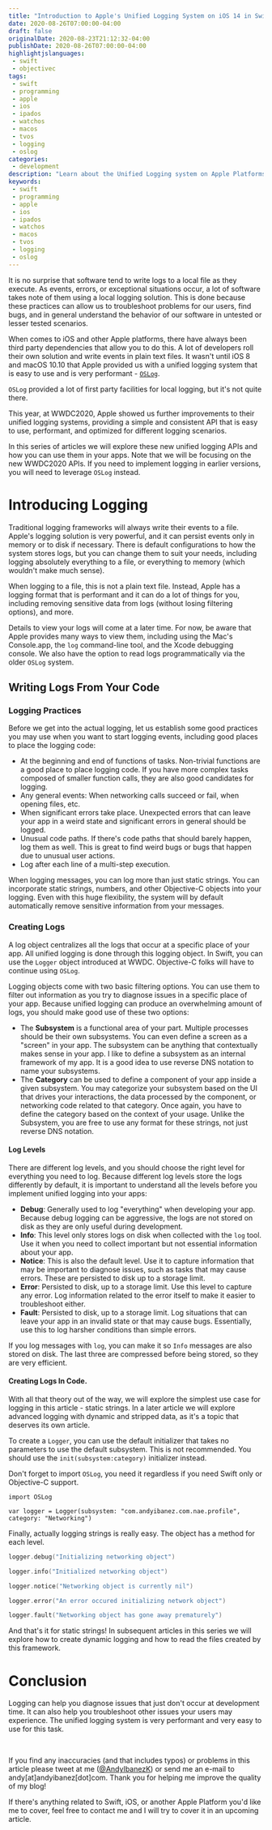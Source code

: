 ```yaml
---
title: "Introduction to Apple's Unified Logging System on iOS 14 in Swift"
date: 2020-08-26T07:00:00-04:00
draft: false
originalDate: 2020-08-23T21:12:32-04:00
publishDate: 2020-08-26T07:00:00-04:00
highlightjslanguages:
 - swift
 - objectivec
tags:
 - swift
 - programming
 - apple
 - ios
 - ipados
 - watchos
 - macos
 - tvos
 - logging
 - oslog
categories:
 - development
description: "Learn about the Unified Logging system on Apple Platforms."
keywords:
 - swift
 - programming
 - apple
 - ios
 - ipados
 - watchos
 - macos
 - tvos
 - logging
 - oslog
---
```



It is no surprise that software tend to write logs to a local file as they execute. As events, errors, or exceptional situations occur, a lot of software takes note of them using a local logging solution. This is done because these practices can allow us to troubleshoot problems for our users, find bugs, and in general understand the behavior of our software in untested or lesser tested scenarios.

When comes to iOS and other Apple platforms, there have always been third party dependencies that allow you to do this. A lot of developers roll their own solution and write events in plain text files. It wasn't until iOS 8 and macOS 10.10 that Apple provided us with a unified logging system that is easy to use and is very performant - [`OSLog`](https://developer.apple.com/documentation/os/oslog).

`OSLog` provided a lot of first party facilities for local logging, but it's not quite there.

This year, at WWDC2020, Apple showed us further improvements to their unified logging systems, providing a simple and consistent API that is easy to use, performant, and optimized for different logging scenarios.

In this series of articles we will explore these new unified logging APIs and how you can use them in your apps. Note that we will be focusing on the new WWDC2020 APIs. If you need to implement logging in earlier versions, you will need to leverage `OSLog` instead.

# Introducing Logging

Traditional logging frameworks will always write their events to a file. Apple's logging solution is very powerful, and it can persist events only in memory or to disk if necessary. There is default configurations to how the system stores logs, but you can change them to suit your needs, including logging absolutely everything to a file, or everything to memory (which wouldn't make much sense).

When logging to a file, this is not a plain text file. Instead, Apple has a logging format that is performant and it can do a lot of things for you, including removing sensitive data from logs (without losing filtering options), and more.

Details to view your logs will come at a later time. For now, be aware that Apple provides many ways to view them, including using the Mac's Console.app, the `log` command-line tool, and the Xcode debugging console. We also have the option to read logs programmatically via the older `OSLog` system.

## Writing Logs From Your Code

### Logging Practices

Before we get into the actual logging, let us establish some good practices you may use when you want to start logging events, including good places to place the logging code:

* At the beginning and end of functions of tasks. Non-trivial functions are a good place to place logging code. If you have more complex tasks composed of smaller function calls, they are also good candidates for logging.
* Any general events: When networking calls succeed or fail, when opening files, etc.
* When significant errors take place. Unexpected errors that can leave your app in a weird state and significant errors in general should be logged.
* Unusual code paths. If there's code paths that should barely happen, log them as well. This is great to find weird bugs or bugs that happen due to unusual user actions.
* Log after each line of a multi-step execution.

When logging messages, you can log more than just static strings. You can incorporate static strings, numbers, and other Objective-C objects into your logging. Even with this huge flexibility, the system will by default automatically remove sensitive information from your messages.

### Creating Logs

A log object centralizes all the logs that occur at a specific place of your app. All unified logging is done through this logging object. In Swift, you can use the `Logger` object introduced at WWDC. Objective-C folks will have to continue using `OSLog`.

Logging objects come with two basic filtering options. You can use them to filter out information as you try to diagnose issues in a specific place of your app. Because unified logging can produce an overwhelming amount of logs, you should make good use of these two options:

* The **Subsystem** is a functional area of your part. Multiple processes should be their own subsystems. You can even define a screen as a "screen" in your app. The subsystem can be anything that contextually makes sense in your app. I like to define a subsystem as an internal framework of my app. It is a good idea to use reverse DNS notation to name your subsystems.
* The **Category** can be used to define a component of your app inside a given subsystem. You may categorize your subsystem based on the UI that drives your interactions, the data processed by the component, or networking code related to that category. Once again, you have to define the category based on the context of your usage. Unlike the Subsystem, you are free to use any format for these strings, not just reverse DNS notation.

#### Log Levels

There are different log levels, and you should choose the right level for everything you need to log. Because different log levels store the logs differently by default, it is important to understand all the levels before you implement unified logging into your apps:

* **Debug**: Generally used to log "everything" when developing your app. Because debug logging can be aggressive, the logs are not stored on disk as they are only useful during development.
* **Info**: This level only stores logs on disk when collected with the `log` tool. Use it when you need to collect important but not essential information about your app.
* **Notice**: This is also the default level. Use it to capture information that may be important to diagnose issues, such as tasks that may cause errors. These are persisted to disk up to a storage limit.
* **Error**: Persisted to disk, up to a storage limit. Use this level to capture any error. Log information related to the error itself to make it easier to troubleshoot either.
* **Fault**:  Persisted to disk, up to a storage limit. Log situations that can leave your app in an invalid state or that may cause bugs. Essentially, use this to log harsher conditions than simple errors.

If you log messages with `log`, you can make it so `Info` messages are also stored on disk. The last three are compressed before being stored, so they are very efficient.

#### Creating Logs In Code.

With all that theory out of the way, we will explore the simplest use case for logging in this article - static strings. In a later article we will explore advanced logging with dynamic and stripped data, as it's a topic that deserves its own article.

To create a `Logger`, you can use the default initializer that takes no parameters to use the default subsystem. This is not recommended. You should use the `init(subsystem:category)` initializer instead. 

Don't forget to import `OSLog`, you need it regardless if you need Swift only or Objective-C support.

```
import OSLog

var logger = Logger(subsystem: "com.andyibanez.com.nae.profile", category: "Networking")
```

Finally, actually logging strings is really easy. The object has a method for each level.

```swift
logger.debug("Initializing networking object")

logger.info("Initialized networking object")

logger.notice("Networking object is currently nil")

logger.error("An error occured initializing network object")

logger.fault("Networking object has gone away prematurely")
```

And that's it for static strings! In subsequent articles in this series we will explore how to create dynamic logging and how to read the files created by this framework.

# Conclusion

Logging can help you diagnose issues that just don't occur at development time. It can also help you troubleshoot other issues your users may experience. The unified logging system is very performant and very easy to use for this task.

<br>

If you find any inaccuracies (and that includes typos) or problems in this article please tweet at me ([@AndyIbanezK](https://twitter.com/AndyIbanezK)) or send me an e-mail to andy[at]andyibanez[dot]com. Thank you for helping me improve the quality of my blog!

If there's anything related to Swift, iOS, or another Apple Platform you'd like me to cover, feel free to contact me and I will try to cover it in an upcoming article.